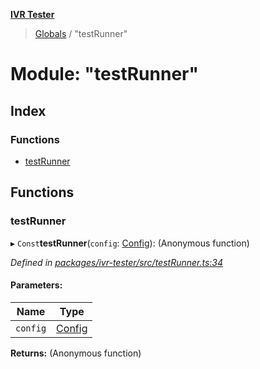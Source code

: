 **[IVR Tester](../README.md)**

> [Globals](../README.md) / "testRunner"

# Module: "testRunner"

## Index

### Functions

* [testRunner](_testrunner_.md#testrunner)

## Functions

### testRunner

▸ `Const`**testRunner**(`config`: [Config](../interfaces/_configuration_config_.config.md)): (Anonymous function)

*Defined in [packages/ivr-tester/src/testRunner.ts:34](https://github.com/SketchingDev/ivr-tester/blob/aac0a71/packages/ivr-tester/src/testRunner.ts#L34)*

#### Parameters:

Name | Type |
------ | ------ |
`config` | [Config](../interfaces/_configuration_config_.config.md) |

**Returns:** (Anonymous function)
